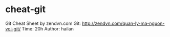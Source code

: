 # cheat-git
Git Cheat Sheet by zendvn.com
Git: http://zendvn.com/quan-ly-ma-nguon-voi-git/
Time: 20h
Author: hailan
